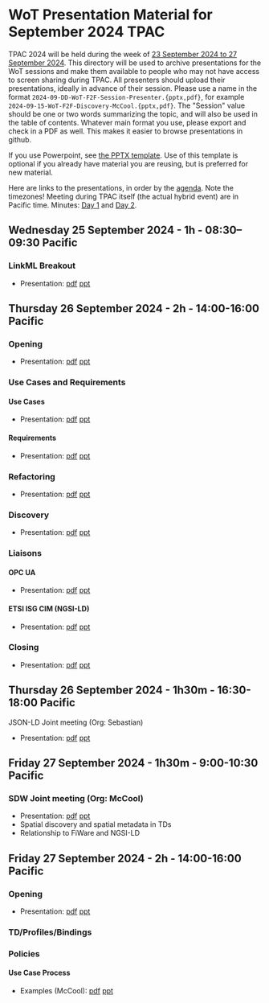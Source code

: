 # WoT Presentation Material for September 2024 TPAC
TPAC 2024 will be held during the week of 
[23 September 2024 to 27 September 2024](https://www.w3.org/WoT/IG/wiki/Wiki_for_F2F_2024_planning).
This directory will be used to archive presentations for the WoT sessions
and make them available to people
who may not have access to screen sharing during TPAC.
All presenters should upload their presentations, ideally in advance of their session.
Please use a name in the format `2024-09-DD-WoT-F2F-Session-Presenter.{pptx,pdf}`,
for example `2024-09-15-WoT-F2F-Discovery-McCool.{pptx,pdf}`.  The "Session" value should be one
or two words summarizing the topic, and will also be used in the table of contents.
Whatever main format you use, please export and check in a PDF as well.
This makes it easier to browse presentations in github.

If you use Powerpoint, see 
[the PPTX template](Template-2024-09-DD-WoT-TPAC-Session-Presenter.pptx).
Use of this template is optional if you already have material you are reusing,
but is preferred for new material.

Here are links to the presentations, in order by the
[agenda](https://www.w3.org/WoT/IG/wiki/Wiki_for_F2F_2024_planning#Agenda).
Note the timezones!
Meeting during TPAC itself (the actual hybrid event) are in Pacific time.
Minutes: [Day 1](https://www.w3.org/2024/09/26-wot-minutes.html) and [Day 2](https://www.w3.org/2024/09/27-wot-minutes.html).

## Wednesday 25 September 2024 - 1h - 08:30–09:30 Pacific

### LinkML Breakout
* Presentation: [pdf](https://github.com/w3c/wot/blob/main/PRESENTATIONS/2024-09-tpac/2024-09-25-Breakout-LinkML_One_Year_Update.pdf) [ppt](https://github.com/w3c/wot/blob/main/PRESENTATIONS/2024-09-tpac/2024-09-25-Breakout-LinkML_One_Year_Update.pptx)

## Thursday 26 September 2024 - 2h - 14:00-16:00 Pacific
### Opening
* Presentation: [pdf](https://github.com/w3c/wot/blob/main/PRESENTATIONS/2024-09-tpac/2024-09-26-WoT-TPAC-Opening-McCool.pdf) [ppt](https://github.com/w3c/wot/blob/main/PRESENTATIONS/2024-09-tpac/2024-09-26-WoT-TPAC-Opening-McCool.pptx)
### Use Cases and Requirements
#### Use Cases
* Presentation: [pdf](https://github.com/w3c/wot/blob/main/PRESENTATIONS/2024-09-tpac/2024-09-26-WoT-TPAC-UseCases-Mizushima.pdf) [ppt](https://github.com/w3c/wot/blob/main/PRESENTATIONS/2024-09-tpac/2024-09-26-WoT-TPAC-UseCases-Mizushima.pptx)
#### Requirements
* Presentation: [pdf](https://github.com/w3c/wot/blob/main/PRESENTATIONS/2024-09-tpac/2024-09-26-WoT-TPAC-Requirements-McCool.pdf) [ppt](https://github.com/w3c/wot/blob/main/PRESENTATIONS/2024-09-tpac/2024-09-26-WoT-TPAC-Requirements-McCool.pptx)
### Refactoring
* Presentation: [pdf](https://github.com/w3c/wot/blob/main/PRESENTATIONS/2024-09-tpac/2024-09-26-WoT-TPAC-Refactoring-McCool.pdf) [ppt](https://github.com/w3c/wot/blob/main/PRESENTATIONS/2024-09-tpac/2024-09-26-WoT-TPAC-Refactoring-McCool.pptx)
### Discovery
* Presentation: [pdf](https://github.com/w3c/wot/blob/main/PRESENTATIONS/2024-09-tpac/2024-09-26-WoT-TPAC-Discovery-McCool.pdf) [ppt](https://github.com/w3c/wot/blob/main/PRESENTATIONS/2024-09-tpac/2024-09-26-WoT-TPAC-Discovery-McCool.pptx)

### Liaisons
#### OPC UA 
* Presentation: [pdf](https://github.com/w3c/wot/blob/main/PRESENTATIONS/2024-09-tpac/2024-09-26-WoT-TPAC-Liaisons-OPCUA-Sebastian.pdf) [ppt](https://github.com/w3c/wot/blob/main/PRESENTATIONS/2024-09-tpac/2024-09-26-WoT-TPAC-Liaisons-OPCUA-Sebastian.pptx)
#### ETSI ISG CIM (NGSI-LD)
* Presentation: [pdf](https://github.com/w3c/wot/blob/main/PRESENTATIONS/2024-09-tpac/2024-09-26-WoT-TPAC-Liaisons-ETSI-ISG-CIM-McCool.pdf) [ppt](https://github.com/w3c/wot/blob/main/PRESENTATIONS/2024-09-tpac/2024-09-26-WoT-TPAC-Liaisons-ETSI-ISG-CIM-McCool.pptx)

### Closing
* Presentation: [pdf](https://github.com/w3c/wot/blob/main/PRESENTATIONS/2024-09-tpac/2024-09-26-WoT-TPAC-Closing-Sebastian.pdf) [ppt](https://github.com/w3c/wot/blob/main/PRESENTATIONS/2024-09-tpac/2024-09-26-WoT-TPAC-Closing-Sebastian.pptx)
  

## Thursday 26 September 2024 - 1h30m - 16:30-18:00 Pacific
JSON-LD Joint meeting (Org: Sebastian)
* Presentation: [pdf](https://github.com/w3c/wot/blob/main/PRESENTATIONS/2024-09-tpac/2024-09-26-WoT-TPAC-JSON-LD-Sebastian.pdf) [ppt](https://github.com/w3c/wot/blob/main/PRESENTATIONS/2024-09-tpac/2024-09-26-WoT-TPAC-JSON-LD-Sebastian.pptx)

## Friday 27 September 2024 - 1h30m - 9:00-10:30 Pacific
### SDW Joint meeting (Org: McCool)
* Presentation: [pdf](https://github.com/w3c/wot/blob/main/PRESENTATIONS/2024-09-tpac/2024-09-27-WoT-TPAC-SDW-McCool.pdf) [ppt](https://github.com/w3c/wot/blob/main/PRESENTATIONS/2024-09-tpac/2024-09-27-WoT-TPAC-SDW-McCool.pptx)
* Spatial discovery and spatial metadata in TDs
* Relationship to FiWare and NGSI-LD

## Friday 27 September 2024 - 2h - 14:00-16:00 Pacific
### Opening
* Presentation: [pdf](https://github.com/w3c/wot/blob/main/PRESENTATIONS/2024-09-tpac/2024-09-27-WoT-TPAC-Opening-Sebastian.pdf) [ppt](https://github.com/w3c/wot/blob/main/PRESENTATIONS/2024-09-tpac/2024-09-27-WoT-TPAC-Opening-Sebastian.pptx)

### TD/Profiles/Bindings
### Policies
#### Use Case Process
* Examples (McCool): [pdf](https://github.com/w3c/wot/blob/main/PRESENTATIONS/2024-09-tpac/2024-09-27-WoT-TPAC-UseCase-Requirements-Examples-McCool.pdf) [ppt](https://github.com/w3c/wot/blob/main/PRESENTATIONS/2024-09-tpac/2024-09-27-WoT-TPAC-UseCase-Requirements-Examples-McCool.pptx)


